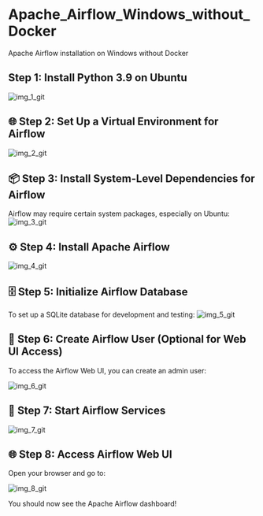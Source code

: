 # Apache_Airflow_Windows_without_Docker
Apache Airflow installation on Windows without Docker



## Step 1: Install Python 3.9 on Ubuntu

![img_1_git](https://github.com/user-attachments/assets/879502bc-212a-4ae3-ae1a-848402d62e69)


## 🌐 Step 2: Set Up a Virtual Environment for Airflow
![img_2_git](https://github.com/user-attachments/assets/bfc1042c-ab00-4ad5-9a57-548af378acdc)


## 📦 Step 3: Install System-Level Dependencies for Airflow
Airflow may require certain system packages, especially on Ubuntu:
![img_3_git](https://github.com/user-attachments/assets/cd26d8c6-a326-42c1-b2f1-0acfd006fc20)


## ⚙️ Step 4: Install Apache Airflow
![img_4_git](https://github.com/user-attachments/assets/7f6b9a2f-826a-4c3c-b31e-12c8ca5449ee)


## 🗄️ Step 5: Initialize Airflow Database
To set up a SQLite database for development and testing:
![img_5_git](https://github.com/user-attachments/assets/09d293dd-5975-4b72-bd3d-309a7276bdfa)



## 👤 Step 6: Create Airflow User (Optional for Web UI Access)
To access the Airflow Web UI, you can create an admin user:

![img_6_git](https://github.com/user-attachments/assets/a05ed4f9-edb0-4010-9e4b-800387820441)


## 🚀 Step 7: Start Airflow Services
![img_7_git](https://github.com/user-attachments/assets/4d9f5d81-5c69-417a-b7b6-71045c72b669)



## 🌐 Step 8: Access Airflow Web UI
Open your browser and go to:



![img_8_git](https://github.com/user-attachments/assets/4c5ef6ae-34be-4c8b-8948-4af9be346ac9)



You should now see the Apache Airflow dashboard!





